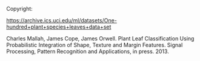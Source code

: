 Copyright: 

https://archive.ics.uci.edu/ml/datasets/One-hundred+plant+species+leaves+data+set

Charles Mallah, James Cope, James Orwell. Plant Leaf Classification Using Probabilistic Integration of Shape, Texture and Margin Features. Signal Processing, Pattern Recognition and Applications, in press. 2013.